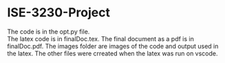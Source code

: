 # ISE-3230-Project

The code is in the opt.py file. <br>
The latex code is in finalDoc.tex.
The final document as a pdf is in finalDoc.pdf.
The images folder are images of the code and output used in the latex.
The other files were crreated when the latex was run on vscode.
